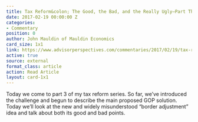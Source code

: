 ```yaml
---
title: Tax Reform&colon; The Good, the Bad, and the Really Ugly—Part Three
date: 2017-02-19 00:00:00 Z
categories:
- Commentary
position: 0
author: John Mauldin of Mauldin Economics
card_size: 1x1
link: https://www.advisorperspectives.com/commentaries/2017/02/19/tax-reform-the-good-the-bad-and-the-really-ugly-part-three
active: true
source: external
format_class: article
action: Read Article
layout: card-1x1
---
```


Today we come to part 3 of my tax reform series. So far, we’ve introduced the challenge and begun to describe the main proposed GOP solution. 
Today we’ll look at the new and widely misunderstood “border adjustment” idea and talk about both its good and bad points.